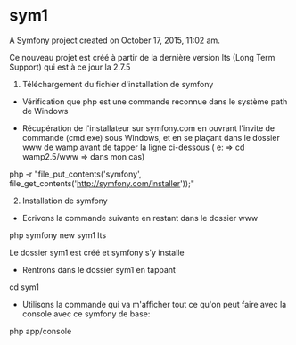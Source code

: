 sym1
====

A Symfony project created on October 17, 2015, 11:02 am.

Ce nouveau projet est créé à partir de la dernière version lts (Long Term Support) qui est à ce jour la 2.7.5

1) Téléchargement du fichier d'installation de symfony

- Vérification que php est une commande reconnue dans le système path de Windows

- Récupération de l'installateur sur symfony.com en ouvrant l'invite de commande (cmd.exe) sous Windows, et en se plaçant dans le dossier www de wamp avant de
tapper la ligne ci-dessous ( e: => cd wamp2.5/www => dans mon cas)

php -r "file_put_contents('symfony', file_get_contents('http://symfony.com/installer'));"

2) Installation de symfony

- Ecrivons la commande suivante en restant dans le dossier www

php symfony new sym1 lts

Le dossier sym1 est créé et symfony s'y installe

- Rentrons dans le dossier sym1 en tappant 

cd sym1

- Utilisons la commande qui va m'afficher tout ce qu'on peut faire avec la console avec ce symfony de base:

php app/console

